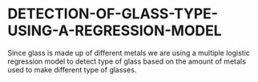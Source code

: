 # DETECTION-OF-GLASS-TYPE-USING-A-REGRESSION-MODEL
Since glass is made up of different metals we are using a multiple logistic regression model to detect type of glass based on the amount of metals used to make different type of glasses.
